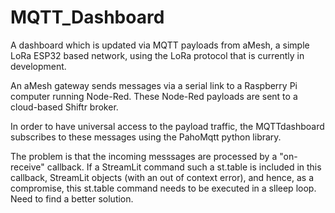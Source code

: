 # MQTT_Dashboard
 A dashboard which is updated via MQTT payloads from aMesh, a simple LoRa ESP32 based network, using the LoRa protocol that is currently in development.

 An aMesh gateway sends messages via a serial link to a Raspberry Pi computer running Node-Red. These Node-Red payloads are sent to a cloud-based Shiftr broker.

 In order to have universal access to the payload traffic, the MQTTdashboard subscribes to these messages using the PahoMqtt python library.

 The problem is that the incoming messsages are processed by a "on-receive" callback. If a StreamLit command such a st.table is included in this callback, StreamLit objects (with an out of context error), and hence, as a compromise, this st.table command needs to be executed in a slleep loop. Need to find a better solution.
